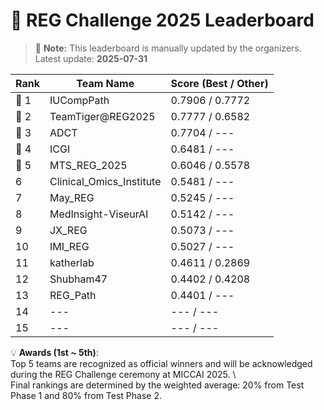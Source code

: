 # 🏅 REG Challenge 2025 Leaderboard

> 📌 **Note:** This leaderboard is manually updated by the organizers.  
> Latest update: **2025-07-31**

| Rank | Team Name        | Score (Best / Other) |
|------|------------------|--------------------|
| 🥇 1 | IUCompPath          | 0.7906 / 0.7772          |
| 🥈 2 | TeamTiger@REG2025          | 0.7777 / 0.6582        |
| 🥉 3 | ADCT          | 0.7704 / ---          |
| 🏅 4 | ICGI          | 0.6481 / ---          |
| 🏅 5 | MTS_REG_2025          | 0.6046 / 0.5578        |
| 6    | Clinical_Omics_Institute          | 0.5481 / ---        |
| 7    | May_REG          | 0.5245 / ---        |
| 8    | MedInsight-ViseurAI          | 0.5142 / ---        |
| 9    | JX_REG          | 0.5073 / ---        |
| 10    | IMI_REG          | 0.5027 / ---        |
| 11    | katherlab          | 0.4611 / 0.2869        |
| 12   | Shubham47          | 0.4402 / 0.4208        |
| 13   | REG_Path          | 0.4401 / ---        |
| 14   | ---          | --- / ---        |
| 15   | ---          | --- / ---        |

💡 **Awards (1st ~ 5th)**:  
Top 5 teams are recognized as official winners and will be acknowledged during the REG Challenge ceremony at MICCAI 2025. \\  
Final rankings are determined by the weighted average: 20% from Test Phase 1 and 80% from Test Phase 2.  

